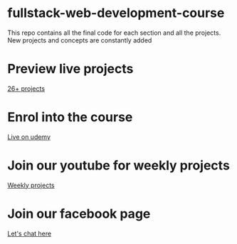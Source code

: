 # fullstack-web-development-course

This repo contains all the final code for each section and all the projects. New projects and concepts are constantly added

# Preview live projects

[26+ projects ](https://www.inovotekacademy.com/projects)

# Enrol into the course

[Live on udemy ](https://www.udemy.com/course/fullstack-web-development-course-projects-base/?couponCode=JULY-STUDENTS)

# Join our youtube for weekly projects

[Weekly projects ](https://www.youtube.com/channel/UCqgi3TTpWwO22hIxzPOLhWw)

# Join our facebook page

[Let's chat here ](https://www.facebook.com/inovotekacademy/)
